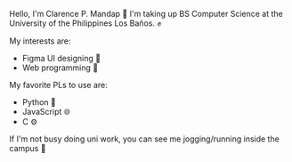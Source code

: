 Hello, I'm Clarence P. Mandap 👋
I'm taking up BS Computer Science at the University of the Philippines Los Baños. ✊

My interests are:
- Figma UI designing 📱
- Web programming 📨

My favorite PLs to use are:
- Python 🐍
- JavaScript 🌐
- C ⚙️

If I'm not busy doing uni work, you can see me jogging/running inside the campus 🏃
